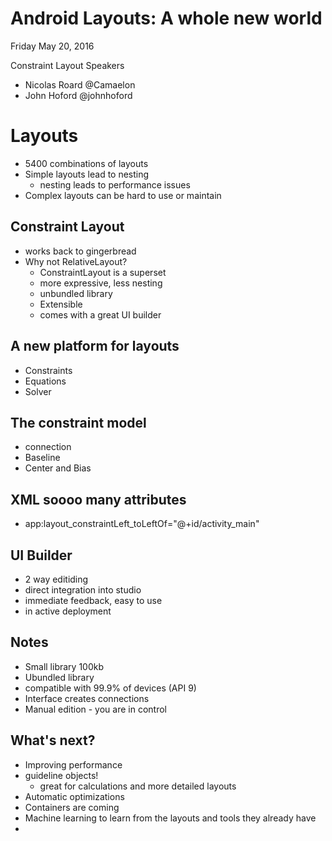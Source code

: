 # Android Layouts: A whole new world
Friday May 20, 2016

Constraint Layout Speakers
- Nicolas Roard @Camaelon
- John Hoford @johnhoford

# Layouts
- 5400 combinations of layouts
- Simple layouts lead to nesting
  - nesting leads to performance issues
- Complex layouts can be hard to use or maintain

## Constraint Layout
- works back to gingerbread
- Why not RelativeLayout?
  - ConstraintLayout is a superset
  - more expressive, less nesting
  - unbundled library
  - Extensible
  - comes with a great UI builder

## A new platform for layouts
- Constraints
- Equations
- Solver

## The constraint model
- connection
- Baseline
- Center and Bias

## XML soooo many attributes
- app:layout_constraintLeft_toLeftOf="@+id/activity_main"

## UI Builder
- 2 way editiding
- direct integration into studio
- immediate feedback, easy to use
- in active deployment

## Notes
- Small library 100kb
- Ubundled library
- compatible with 99.9% of devices (API 9)
- Interface creates connections
- Manual edition - you are in control

## What's next?
- Improving performance
- guideline objects!
  - great for calculations and more detailed layouts
- Automatic optimizations
- Containers are coming
- Machine learning to learn from the layouts and tools they already have
- 
